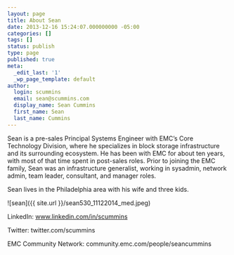 ```yaml
---
layout: page
title: About Sean
date: 2013-12-16 15:24:07.000000000 -05:00
categories: []
tags: []
status: publish
type: page
published: true
meta:
  _edit_last: '1'
  _wp_page_template: default
author:
  login: scummins
  email: sean@scummins.com
  display_name: Sean Cummins
  first_name: Sean
  last_name: Cummins
---
```

Sean is a pre-sales Principal Systems Engineer with EMC’s Core Technology Division, where he specializes in block storage infrastructure and its surrounding ecosystem. He has been with EMC for about ten years, with most of that time spent in post-sales roles. Prior to joining the EMC family, Sean was an infrastructure generalist, working in sysadmin, network admin, team leader, consultant, and manager roles.

Sean lives in the Philadelphia area with his wife and three kids.

![sean]({{ site.url }}/sean530_11122014_med.jpeg)

LinkedIn: www.linkedin.com/in/scummins

Twitter: twitter.com/scummins

EMC Community Network: community.emc.com/people/seancummins
